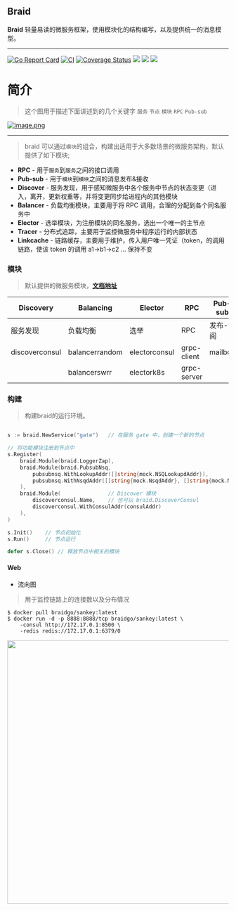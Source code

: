 ## Braid
**Braid** 轻量易读的微服务框架，使用模块化的结构编写，以及提供统一的消息模型。

---

[![Go Report Card](https://goreportcard.com/badge/github.com/pojol/braid-go)](https://goreportcard.com/report/github.com/pojol/braid-go)
[![CI](https://github.com/pojol/braid-go/actions/workflows/actions.yml/badge.svg?branch=develop)](https://github.com/pojol/braid-go/actions/workflows/actions.yml)
[![Coverage Status](https://coveralls.io/repos/github/pojol/braid-go/badge.svg?branch=develop)](https://coveralls.io/github/pojol/braid-go?branch=develop)
[![](https://img.shields.io/badge/sample-%E6%A0%B7%E4%BE%8B-2ca5e0?style=flat&logo=appveyor)](https://github.com/pojol/braidgo-sample)
[![](https://img.shields.io/badge/doc-%E6%96%87%E6%A1%A3-2ca5e0?style=flat&logo=appveyor)](https://docs.braid-go.fun)
[![](https://img.shields.io/badge/slack-%E4%BA%A4%E6%B5%81-2ca5e0?style=flat&logo=slack)](https://join.slack.com/t/braid-world/shared_invite/zt-mw95pa7m-0Kak8lwE3o4KGMaTuxatJw)


# 简介

> 这个图用于描述下面讲述到的几个关键字 `服务` `节点` `模块` `RPC` `Pub-sub`

[![image.png](https://i.postimg.cc/13qmxQqk/image.png)](https://postimg.cc/CRwTD9J7)

---

> braid 可以通过`模块`的组合，构建出适用于大多数场景的微服务架构，默认提供了如下模块;

* **RPC** - 用于`服务`到`服务`之间的接口调用
* **Pub-sub** - 用于`模块`到`模块`之间的消息发布&接收
* **Discover** - 服务发现，用于感知微服务中各个服务中节点的状态变更（进入，离开，更新权重等，并将变更同步给进程内的其他模块
* **Balancer** - 负载均衡模块，主要用于将 RPC 调用，合理的分配到各个同名服务中
* **Elector** - 选举模块，为注册模块的同名服务，选出一个唯一的主节点
* **Tracer** - 分布式追踪，主要用于监控微服务中程序运行的内部状态
* **Linkcache** - 链路缓存，主要用于维护，传入用户唯一凭证（token，的调用链路，使该 token 的调用 a1->b1->c2 ... 保持不变

### 模块
> 默认提供的微服务模块，[**文档地址**](https://docs.braid-go.fun/)

|**Discovery**|**Balancing**|**Elector**|**RPC**|**Pub-sub**|**Tracer**|**LinkCache**|
|-|-|-|-|-|-|-|
|服务发现|负载均衡|选举|RPC|发布-订阅|分布式追踪|链路缓存|
|discoverconsul|balancerrandom|electorconsul|grpc-client|mailbox|jaegertracer|linkerredis
||balancerswrr|electork8s|grpc-server|||

### 构建
> 构建braid的运行环境。

```go

s := braid.NewService("gate")   // 在服务 gate 中，创建一个新的节点

// 将功能模块注册到节点中
s.Register(
    braid.Module(braid.LoggerZap),
    braid.Module(braid.PubsubNsq,
        pubsubnsq.WithLookupAddr([]string{mock.NSQLookupdAddr}),
        pubsubnsq.WithNsqdAddr([]string{mock.NsqdAddr}, []string{mock.NsqdHttpAddr}),
    ),
    braid.Module(               // Discover 模块
        discoverconsul.Name,    // 也可以 braid.DiscoverConsul
        discoverconsul.WithConsulAddr(consulAddr)
    ),
)

s.Init()    // 节点初始化
s.Run()     // 节点运行

defer s.Close() // 释放节点中相关的模块

```



#### Web
* 流向图
> 用于监控链路上的连接数以及分布情况

```shell
$ docker pull braidgo/sankey:latest
$ docker run -d -p 8888:8888/tcp braidgo/sankey:latest \
    -consul http://172.17.0.1:8500 \
    -redis redis://172.17.0.1:6379/0
```
<img src="https://i.postimg.cc/sX0xHZmF/image.png" width="600">

